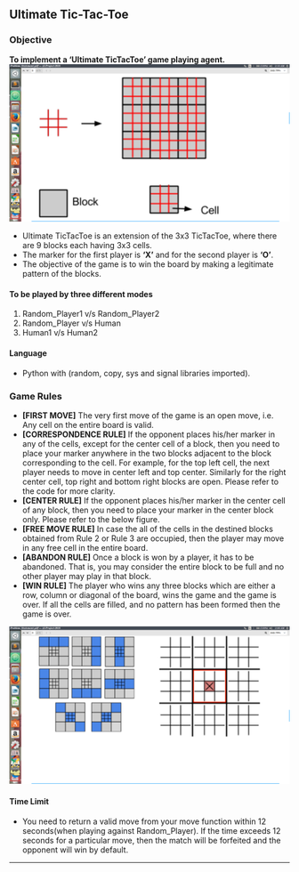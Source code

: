 ## Ultimate Tic-Tac-Toe ##

### Objective ###
**To implement a ‘Ultimate TicTacToe’ game playing agent.**  
![The game](images/game.png)
- Ultimate TicTacToe is an extension of the 3x3 TicTacToe, where there are 9 blocks each having 3x3 cells.
- The marker for the first player is **‘X’** and for the second player is **‘O’**.
- The objective of the game is to win the board by making a legitimate pattern of the blocks.
#### To be played by three different modes ####
1. Random_Player1 v/s Random_Player2
2. Random_Player v/s Human
3. Human1 v/s Human2

#### Language ####
- Python with (random, copy, sys and signal libraries imported).

### Game Rules ###
- **[FIRST MOVE]** The very first move of the game is an open move, i.e. Any cell on the entire board is valid.
- **[CORRESPONDENCE RULE]** If the opponent places his/her marker in any of the cells, except for the center
cell of a block, then you need to place your marker anywhere in the two blocks adjacent to the block
corresponding to the cell. For example, for the top left cell, the next player needs to move in center left and
top center. Similarly for the right center cell, top right and bottom right blocks are open. Please refer to the
code for more clarity.
- **[CENTER RULE]** If the opponent places his/her marker in the center cell of any block, then you need to place
your marker in the center block only. Please refer to the below figure.
- **[FREE MOVE RULE]** In case the all of the cells in the destined blocks obtained from Rule 2 or Rule 3 are
occupied, then the player may move in any free cell in the entire board.
- **[ABANDON RULE]** Once a block is won by a player, it has to be abandoned. That is, you may consider the
entire block to be full and no other player may play in that block.
- **[WIN RULE]** The player who wins any three blocks which are either a row, column or diagonal of the board,
wins the game and the game is over. If all the cells are filled, and no pattern has been formed then the game is
over.  

![win sets](images/winning.png)  
#### Time Limit ####
- You need to return a valid move from your move function within 12 seconds(when playing against Random_Player). If the time exceeds 12 seconds for a particular move, then the match will be forfeited and the opponent will win by default.
------------------------------------------------------
